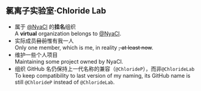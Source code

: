 ## 氯离子实验室·Chloride Lab
- 属于 [@NyaCl](https://github.com/NyaCl) 的**挂名**组织  
  A **virtual** organization belongs to [@NyaCl](https://github.com/NyaCl).
- 实际成员~~目前~~惟有我一人  
  Only one member, which is me, in reality ~~, at least now~~.
- 维护一些个人项目  
  Maintaining some project owned by NyaCl.
- 组织 GitHub 名仍保持上一代名称的兼容（`@ChlorideP`），而非`@ChlorideLab`  
  To keep compatibility to last version of my naming, its GitHub name is still `@ChlorideP` instead of `@ChlorideLab`.
